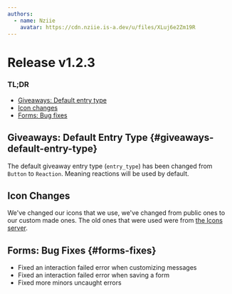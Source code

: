 ```yaml
---
authors:
  - name: Nziie
    avatar: https://cdn.nziie.is-a.dev/u/files/XLuj6e2Zm19R
---
```


# Release v1.2.3

### TL;DR
  - [Giveaways: Default entry type](#giveaways-default-entry-type)
  - [Icon changes](#icon-changes)
  - [Forms: Bug fixes](#forms-fixes)

## Giveaways: Default Entry Type {#giveaways-default-entry-type}
The default giveaway entry type (`entry_type`) has been changed from `Button` to `Reaction`. Meaning reactions will be used by default.

## Icon Changes
We've changed our icons that we use, we've changed from public ones to our custom made ones. The old ones that were used were from [the Icons server](https://discord.gg/resources).

## Forms: Bug Fixes {#forms-fixes}
  - Fixed an interaction failed error when customizing messages
  - Fixed an interaction failed error when saving a form
  - Fixed more minors uncaught errors
